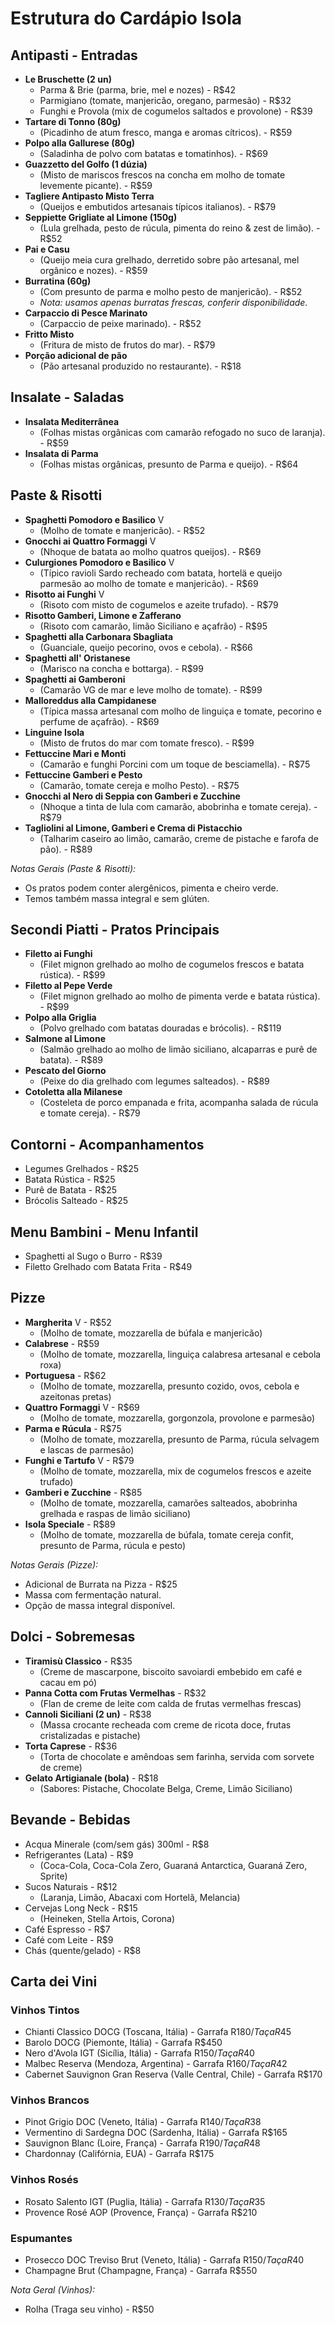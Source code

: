 
# Estrutura do Cardápio Isola

## Antipasti - Entradas

- **Le Bruschette (2 un)**
  - Parma & Brie (parma, brie, mel e nozes) - R$42
  - Parmigiano (tomate, manjericão, oregano, parmesão) - R$32
  - Funghi e Provola (mix de cogumelos saltados e provolone) - R$39
- **Tartare di Tonno (80g)**
  - (Picadinho de atum fresco, manga e aromas cítricos). - R$59
- **Polpo alla Gallurese (80g)**
  - (Saladinha de polvo com batatas e tomatinhos). - R$69
- **Guazzetto del Golfo (1 dúzia)**
  - (Misto de mariscos frescos na concha em molho de tomate levemente picante). - R$59
- **Tagliere Antipasto Misto Terra**
  - (Queijos e embutidos artesanais típicos italianos). - R$79
- **Seppiette Grigliate al Limone (150g)**
  - (Lula grelhada, pesto de rúcula, pimenta do reino & zest de limão). - R$52
- **Pai e Casu**
  - (Queijo meia cura grelhado, derretido sobre pão artesanal, mel orgânico e nozes). - R$59
- **Burratina (60g)**
  - (Com presunto de parma e molho pesto de manjericão). - R$52
  - *Nota: usamos apenas burratas frescas, conferir disponibilidade.*
- **Carpaccio di Pesce Marinato**
  - (Carpaccio de peixe marinado). - R$52
- **Fritto Misto**
  - (Fritura de misto de frutos do mar). - R$79
- **Porção adicional de pão**
  - (Pão artesanal produzido no restaurante). - R$18

## Insalate - Saladas

- **Insalata Mediterrânea**
  - (Folhas mistas orgânicas com camarão refogado no suco de laranja). - R$59
- **Insalata di Parma**
  - (Folhas mistas orgânicas, presunto de Parma e queijo). - R$64

## Paste & Risotti

- **Spaghetti Pomodoro e Basilico** V
  - (Molho de tomate e manjericão). - R$52
- **Gnocchi ai Quattro Formaggi** V
  - (Nhoque de batata ao molho quatros queijos). - R$69
- **Culurgiones Pomodoro e Basilico** V
  - (Típico ravioli Sardo recheado com batata, hortelä e queijo parmesão ao molho de tomate e manjericão). - R$69
- **Risotto ai Funghi** V
  - (Risoto com misto de cogumelos e azeite trufado). - R$79
- **Risotto Gamberi, Limone e Zafferano**
  - (Risoto com camarão, limão Siciliano e açafrão) - R$95
- **Spaghetti alla Carbonara Sbagliata**
  - (Guanciale, queijo pecorino, ovos e cebola). - R$66
- **Spaghetti all' Oristanese**
  - (Marisco na concha e bottarga). - R$99
- **Spaghetti ai Gamberoni**
  - (Camarão VG de mar e leve molho de tomate). - R$99
- **Malloreddus alla Campidanese**
  - (Típica massa artesanal com molho de linguiça e tomate, pecorino e perfume de açafrão). - R$69
- **Linguine Isola**
  - (Misto de frutos do mar com tomate fresco). - R$99
- **Fettuccine Mari e Monti**
  - (Camarão e funghi Porcini com um toque de besciamella). - R$75
- **Fettuccine Gamberi e Pesto**
  - (Camarão, tomate cereja e molho Pesto). - R$75
- **Gnocchi al Nero di Seppia con Gamberi e Zucchine**
  - (Nhoque a tinta de lula com camarão, abobrinha e tomate cereja). - R$79
- **Tagliolini al Limone, Gamberi e Crema di Pistacchio**
  - (Talharim caseiro ao limão, camarão, creme de pistache e farofa de pão). - R$89

*Notas Gerais (Paste & Risotti):*
- Os pratos podem conter alergênicos, pimenta e cheiro verde.
- Temos também massa integral e sem glúten.

## Secondi Piatti - Pratos Principais

- **Filetto ai Funghi**
  - (Filet mignon grelhado ao molho de cogumelos frescos e batata rústica). - R$99
- **Filetto al Pepe Verde**
  - (Filet mignon grelhado ao molho de pimenta verde e batata rústica). - R$99
- **Polpo alla Griglia**
  - (Polvo grelhado com batatas douradas e brócolis). - R$119
- **Salmone al Limone**
  - (Salmão grelhado ao molho de limão siciliano, alcaparras e purê de batata). - R$89
- **Pescato del Giorno**
  - (Peixe do dia grelhado com legumes salteados). - R$89
- **Cotoletta alla Milanese**
  - (Costeleta de porco empanada e frita, acompanha salada de rúcula e tomate cereja). - R$79

## Contorni - Acompanhamentos

- Legumes Grelhados - R$25
- Batata Rústica - R$25
- Purê de Batata - R$25
- Brócolis Salteado - R$25

## Menu Bambini - Menu Infantil

- Spaghetti al Sugo o Burro - R$39
- Filetto Grelhado com Batata Frita - R$49

## Pizze

- **Margherita** V - R$52
  - (Molho de tomate, mozzarella de búfala e manjericão)
- **Calabrese** - R$59
  - (Molho de tomate, mozzarella, linguiça calabresa artesanal e cebola roxa)
- **Portuguesa** - R$62
  - (Molho de tomate, mozzarella, presunto cozido, ovos, cebola e azeitonas pretas)
- **Quattro Formaggi** V - R$69
  - (Molho de tomate, mozzarella, gorgonzola, provolone e parmesão)
- **Parma e Rúcula** - R$75
  - (Molho de tomate, mozzarella, presunto de Parma, rúcula selvagem e lascas de parmesão)
- **Funghi e Tartufo** V - R$79
  - (Molho de tomate, mozzarella, mix de cogumelos frescos e azeite trufado)
- **Gamberi e Zucchine** - R$85
  - (Molho de tomate, mozzarella, camarões salteados, abobrinha grelhada e raspas de limão siciliano)
- **Isola Speciale** - R$89
  - (Molho de tomate, mozzarella de búfala, tomate cereja confit, presunto de Parma, rúcula e pesto)

*Notas Gerais (Pizze):*
- Adicional de Burrata na Pizza - R$25
- Massa com fermentação natural.
- Opção de massa integral disponível.

## Dolci - Sobremesas

- **Tiramisù Classico** - R$35
  - (Creme de mascarpone, biscoito savoiardi embebido em café e cacau em pó)
- **Panna Cotta com Frutas Vermelhas** - R$32
  - (Flan de creme de leite com calda de frutas vermelhas frescas)
- **Cannoli Siciliani (2 un)** - R$38
  - (Massa crocante recheada com creme de ricota doce, frutas cristalizadas e pistache)
- **Torta Caprese** - R$36
  - (Torta de chocolate e amêndoas sem farinha, servida com sorvete de creme)
- **Gelato Artigianale (bola)** - R$18
  - (Sabores: Pistache, Chocolate Belga, Creme, Limão Siciliano)

## Bevande - Bebidas

- Acqua Minerale (com/sem gás) 300ml - R$8
- Refrigerantes (Lata) - R$9
  - (Coca-Cola, Coca-Cola Zero, Guaraná Antarctica, Guaraná Zero, Sprite)
- Sucos Naturais - R$12
  - (Laranja, Limão, Abacaxi com Hortelã, Melancia)
- Cervejas Long Neck - R$15
  - (Heineken, Stella Artois, Corona)
- Café Espresso - R$7
- Café com Leite - R$9
- Chás (quente/gelado) - R$8

## Carta dei Vini

### Vinhos Tintos
- Chianti Classico DOCG (Toscana, Itália) - Garrafa R$180 / Taça R$45
- Barolo DOCG (Piemonte, Itália) - Garrafa R$450
- Nero d'Avola IGT (Sicília, Itália) - Garrafa R$150 / Taça R$40
- Malbec Reserva (Mendoza, Argentina) - Garrafa R$160 / Taça R$42
- Cabernet Sauvignon Gran Reserva (Valle Central, Chile) - Garrafa R$170

### Vinhos Brancos
- Pinot Grigio DOC (Veneto, Itália) - Garrafa R$140 / Taça R$38
- Vermentino di Sardegna DOC (Sardenha, Itália) - Garrafa R$165
- Sauvignon Blanc (Loire, França) - Garrafa R$190 / Taça R$48
- Chardonnay (Califórnia, EUA) - Garrafa R$175

### Vinhos Rosés
- Rosato Salento IGT (Puglia, Itália) - Garrafa R$130 / Taça R$35
- Provence Rosé AOP (Provence, França) - Garrafa R$210

### Espumantes
- Prosecco DOC Treviso Brut (Veneto, Itália) - Garrafa R$150 / Taça R$40
- Champagne Brut (Champagne, França) - Garrafa R$550

*Nota Geral (Vinhos):*
- Rolha (Traga seu vinho) - R$50

